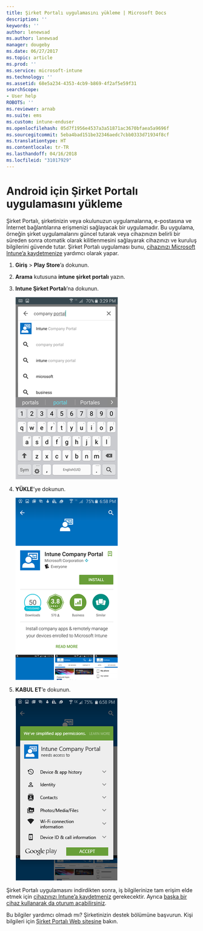 ```yaml
---
title: Şirket Portalı uygulamasını yükleme | Microsoft Docs
description: ''
keywords: ''
author: lenewsad
ms.author: lanewsad
manager: dougeby
ms.date: 06/27/2017
ms.topic: article
ms.prod: ''
ms.service: microsoft-intune
ms.technology: ''
ms.assetid: 68e5a234-4353-4cb9-b869-4f2af5e59f31
searchScope:
- User help
ROBOTS: ''
ms.reviewer: arnab
ms.suite: ems
ms.custom: intune-enduser
ms.openlocfilehash: 05d7f1956e4537a3a51871ac3670bfaea5a9696f
ms.sourcegitcommit: 5eba4bad151be32346aedc7cbb0333d71934f8cf
ms.translationtype: HT
ms.contentlocale: tr-TR
ms.lasthandoff: 04/16/2018
ms.locfileid: "31017929"
---
```

# <a name="install-the-company-portal-app-for-android"></a>Android için Şirket Portalı uygulamasını yükleme

Şirket Portalı, şirketinizin veya okulunuzun uygulamalarına, e-postasına ve İnternet bağlantılarına erişmenizi sağlayacak bir uygulamadır. Bu uygulama, örneğin şirket uygulamalarını güncel tutarak veya cihazınızın belirli bir süreden sonra otomatik olarak kilitlenmesini sağlayarak cihazınızı ve kuruluş bilgilerini güvende tutar. Şirket Portalı uygulaması bunu, [cihazınızı Microsoft Intune’a kaydetmenize](what-happens-if-you-install-the-company-portal-app-and-enroll-your-device-in-intune-android.md) yardımcı olarak yapar.

1.  **Giriş** > **Play Store**’a dokunun.

2.  **Arama** kutusuna **intune şirket portalı** yazın.

3.  **Intune Şirket Portalı**’na dokunun.

    ![android-search-company-portal](./media/and-cpinstall-1-search-cp.png)

4.  **YÜKLE**’ye dokunun.

    ![android-install-company-portal](./media/and-cpinstall-2-install.png)

5.  **KABUL ET**’e dokunun.

    ![android-accept-company-portal-terms](./media/and-cpinstall-3-cp-accept.png)

Şirket Portalı uygulamasını indirdikten sonra, iş bilgilerinize tam erişim elde etmek için [cihazınızı Intune’a kaydetmeniz](enroll-your-device-in-Intune-android.md) gerekecektir. Ayrıca [başka bir cihaz kullanarak da oturum açabilirsiniz](https://docs.microsoft.com/intune-user-help/sign-in-to-the-company-portal#signing-in-from-another-device).

Bu bilgiler yardımcı olmadı mı? Şirketinizin destek bölümüne başvurun. Kişi bilgileri için [Şirket Portalı Web sitesine](https://portal.manage.microsoft.com#HelpDeskDialog) bakın.
